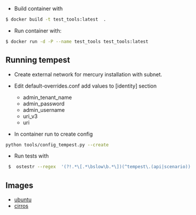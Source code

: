 * Build container with 
```sh  
$ docker build -t test_tools:latest  .
```

* Run container with: 
```sh    
$ docker run -d -P --name test_tools test_tools:latest
```

## Running tempest
* Create external network for mercury installation with subnet.
* Edit default-overrides.conf add values to [identity] section
     - admin_tenant_name
     - admin_password
     - admin_username
     - uri_v3
     - uri

* In container run to create config

```sh  
python tools/config_tempest.py --create
```

* Run tests with 

```sh  
 $  ostestr --regex  '(?!.*\[.*\bslow\b.*\])(^tempest\.(api|scenario))' 
```

## Images
* [ubuntu](http://cloud-images.ubuntu.com/trusty/current/trusty-server-cloudimg-i386-disk1.img)
* [cirros](http://download.cirros-cloud.net/0.3.1/cirros-0.3.1-x86_64-disk.img)